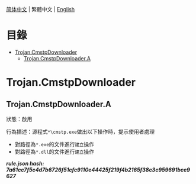


  
[简体中文](README.md) | 繁體中文 | [English](README_en_us.md)  
  

目錄
==

* [Trojan.CmstpDownloader](#trojancmstpdownloader)
	* [Trojan.CmstpDownloader.A](#trojancmstpdownloadera)

# Trojan.CmstpDownloader

## Trojan.CmstpDownloader.A
  
狀態：啟用

行為描述：源程式`*\cmstp.exe`做出以下操作時，提示使用者處理
- 對路徑為`*.exe`的文件進行`建立`操作
- 對路徑為`*.dll`的文件進行`建立`操作
  
***rule.json hash: 7a61cc7f5c4d7b6726f51cfc9110e44425f219f4b2165f38c3c959691bce9627***